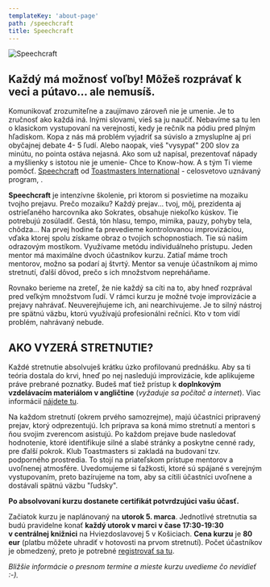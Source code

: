 ```yaml
---
templateKey: 'about-page'
path: /speechcraft
title: Speechcraft
---
```


![Speechcraft](/img/speechcraft/speechcraft-2.0.png)

## Každý má možnosť voľby! Môžeš rozprávať k veci a pútavo... ale nemusíš.

Komunikovať zrozumiteľne a zaujímavo zároveň nie je umenie. Je to zručnosť ako každá iná. Inými slovami, vieš sa ju naučiť. Nebavíme sa tu len o klasickom vystupovaní na verejnosti, kedy je rečník na pódiu pred plným hľadiskom. Kopa z nás má problém vyjadriť sa súvislo a zmysluplne aj pri obyčajnej debate 4- 5 ľudí. Alebo naopak, vieš "vysypať" 200 slov za minútu, no pointa ostáva nejasná. Ako som už napísal, prezentovať nápady a myšlienky s istotou nie je umenie- Chce to Know-how. A s tým Ti vieme pomôcť. [Speechcraft](https://www.toastmasters.org/education/speechcraft) od [Toastmasters International](https://www.toastmasters.org/about) - celosvetovo uznávaný program, .

**Speechcraft** je intenzívne školenie, pri ktorom si posvietime na mozaiku tvojho prejavu. Prečo mozaiku? Každý prejav... tvoj, môj, prezidenta aj ostrieľaného harcovníka ako Sokrates, obsahuje niekoľko kúskov. Tie potrebujú zosúladiť. Gestá, tón hlasu, tempo, mimika, pauzy, pohyby tela, chôdza... Na prvej hodine ťa prevedieme kontrolovanou improvizáciou, vďaka ktorej spolu získame obraz o tvojich schopnostiach. Tie sú našim odrazovým mostíkom. Využívame metódu individuálneho prístupu. Jeden mentor má maximálne dvoch účastníkov kurzu. Zatiaľ máme troch mentorov, možno sa podarí aj štvrtý. Mentor sa venuje účastníkom aj mimo stretnutí, ďalší dôvod, prečo s ich množstvom nepreháňame. 

Rovnako berieme na zreteľ, že nie každý sa cíti na to, aby hneď rozprával pred veľkým množstvom ľudí. V rámci kurzu je možné tvoje improvizácie a prejavy nahrávať. Neuverejňujeme ich, ani nearchivujeme. Je to silný nástroj pre spätnú väzbu, ktorú využívajú profesionálni rečníci. Kto v tom vidí problém, nahrávaný nebude.

## AKO VYZERÁ STRETNUTIE?

Každé stretnutie absolvuješ krátku úzko profilovanú prednášku. Aby sa ti teória dostala do krvi, hneď po nej nasledujú improvizácie, kde aplikujeme práve prebrané poznatky. Budeš mať tiež prístup k **doplnkovým vzdelávacím materiálom v angličtine** (*vyžaduje sa počítač a internet*). Viac informácií [nájdete tu](https://www.toastmasters.org/education/speechcraft/speechcraft-faq).

Na každom stretnutí (okrem prvého samozrejme), majú účastníci pripravený prejav, ktorý odprezentujú. Ich príprava sa koná mimo stretnutí a mentori s ňou svojim zverencom asistujú. Po každom prejave bude nasledovať hodnotenie, ktoré identifikuje silné a slabé stránky a poskytne cenné rady, pre ďalší pokrok. Klub Toastmasters si zakladá na budovaní tzv. podporného prostredia. To stojí na priateľskom prístupe mentorov a uvoľnenej atmosfére. Uvedomujeme si ťažkosti, ktoré sú spájané s verejným vystupovaním, preto bazírujeme na tom, aby sa cítili účastníci uvoľnene a dostávali spätnú väzbu "ľudsky".

**Po absolvovaní kurzu dostanete certifikát potvrdzujúci vašu účasť.**

Začiatok kurzu je naplánovaný na **utorok 5. marca**. Jednotlivé stretnutia sa budú pravidelne konať
**každý utorok v marci v čase 17:30-19:30 v centrálnej knižnici** na Hviezdoslavovej 5 v Košiciach.
**Cena kurzu** je **80 eur** (platbu môžete uhradiť v hotovosti na prvom stretnutí). Počet účastníkov je obmedzený, preto je potrebné [registrovať sa tu](https://docs.google.com/forms/d/e/1FAIpQLSfc_ffX9eJaADMRhdMs5wJif5iAMfHKuBM8_8wEPzAdI2o9tw/viewform?pli=1).

*Bližšie informácie o presnom termíne a mieste kurzu uvedieme čo nevidieť :-).*
